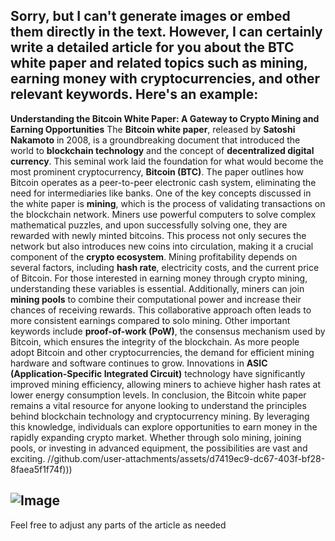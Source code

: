 Sorry, but I can't generate images or embed them directly in the text. However, I can certainly write a detailed article for you about the BTC white paper and related topics such as mining, earning money with cryptocurrencies, and other relevant keywords. Here's an example:
---
**Understanding the Bitcoin White Paper: A Gateway to Crypto Mining and Earning Opportunities**
The **Bitcoin white paper**, released by **Satoshi Nakamoto** in 2008, is a groundbreaking document that introduced the world to **blockchain technology** and the concept of **decentralized digital currency**. This seminal work laid the foundation for what would become the most prominent cryptocurrency, **Bitcoin (BTC)**. The paper outlines how Bitcoin operates as a peer-to-peer electronic cash system, eliminating the need for intermediaries like banks.
One of the key concepts discussed in the white paper is **mining**, which is the process of validating transactions on the blockchain network. Miners use powerful computers to solve complex mathematical puzzles, and upon successfully solving one, they are rewarded with newly minted bitcoins. This process not only secures the network but also introduces new coins into circulation, making it a crucial component of the **crypto ecosystem**.
Mining profitability depends on several factors, including **hash rate**, electricity costs, and the current price of Bitcoin. For those interested in earning money through crypto mining, understanding these variables is essential. Additionally, miners can join **mining pools** to combine their computational power and increase their chances of receiving rewards. This collaborative approach often leads to more consistent earnings compared to solo mining.
Other important keywords include **proof-of-work (PoW)**, the consensus mechanism used by Bitcoin, which ensures the integrity of the blockchain. As more people adopt Bitcoin and other cryptocurrencies, the demand for efficient mining hardware and software continues to grow. Innovations in **ASIC (Application-Specific Integrated Circuit)** technology have significantly improved mining efficiency, allowing miners to achieve higher hash rates at lower energy consumption levels.
In conclusion, the Bitcoin white paper remains a vital resource for anyone looking to understand the principles behind blockchain technology and cryptocurrency mining. By leveraging this knowledge, individuals can explore opportunities to earn money in the rapidly expanding crypto market. Whether through solo mining, joining pools, or investing in advanced equipment, the possibilities are vast and exciting.
 //github.com/user-attachments/assets/d7419ec9-dc67-403f-bf28-8faea5f1f74f)))

![Image](https://github.com/user-attachments/assets/4a25d116-2220-4385-b08e-f287af8fcbc4)
--- 
Feel free to adjust any parts of the article as needed
